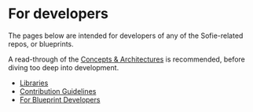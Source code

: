 # For developers

The pages below are intended for developers of any of the Sofie-related repos, or blueprints.

A read-through of the [Concepts & Architectures](../features-and-configuration/concepts-and-architecture) is recommended, before diving too deep into development.

* [Libraries](./libraries)
* [Contribution Guidelines](./contribution-guidelines)
* [For Blueprint Developers](./for-blueprint-developers)
